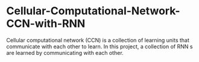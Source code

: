 # Cellular-Computational-Network-CCN-with-RNN
 Cellular computational network (CCN) is a collection of learning units that communicate with each other to learn. In this project, a collection of RNN s are learned by communicating with each other. 
